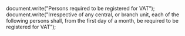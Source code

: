 document.write("Persons required to be registered for VAT");
document.write("Irrespective    of    any    central,  or branch unit, each of the following persons shall, from the first day of  a month, be required to be registered for VAT");

